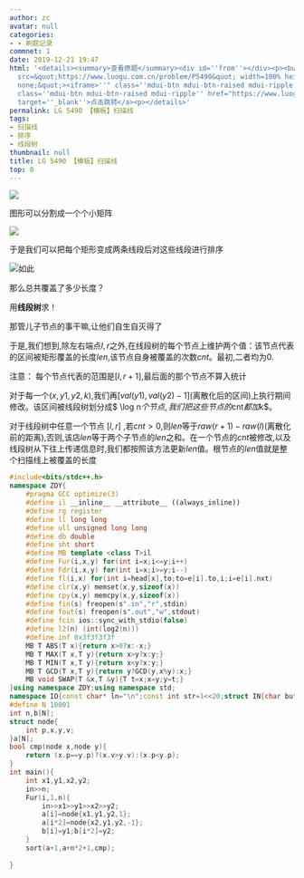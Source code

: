 ```yaml
---
author: zc
avatar: null
categories:
- - 刷题记录
commnet: 1
date: 2019-12-21 19:47
html: '<details><summary>查看原题</summary><div id=''from''></div><p><button onclick="document.getElementById(''from'').innerHTML=''<iframe
  src=&quot;https://www.luogu.com.cn/problem/P5490&quot; width=100% height=800px style=&quot;border:
  none;&quot;><iframe>''" class=''mdui-btn mdui-btn-raised mdui-ripple''>点击加载</button><a
  class=''mdui-btn mdui-btn-raised mdui-ripple'' href="https://www.luogu.com.cn/problem/P5490"
  target=''_blank''>点击跳转</a><p></details>'
permalink: LG 5490 【模板】扫描线
tags:
- 扫描线
- 排序
- 线段树
thumbnail: null
title: LG 5490 【模板】扫描线
top: 0
---
```

![](https://cdn.luogu.org/upload/pic/70275.png)

图形可以分割成一个个小矩阵

![](https://s2.ax1x.com/2019/08/08/eTuDjP.gif)

于是我们可以把每个矩形变成两条线段后对这些线段进行排序

![如此](https://cdn.luogu.org/upload/pic/70291.png)

那么总共覆盖了多少长度？

用**线段树**求！

那管儿子节点的事干嘛,让他们自生自灭得了

于是,我们想到,除左右端点$l,r$之外,在线段树的每个节点上维护两个值：该节点代表的区间被矩形覆盖的长度$len$,该节点自身被覆盖的次数$cnt$。最初,二者均为$0$.

注意：
    每个节点代表的范围是$[l,r+1]$,最后面的那个节点不算入统计

对于每一个$(x,y1,y2,k)$,我们再$[val(y1),val(y2)-1]$(离散化后的区间)上执行期间修改。该区间被线段树划分成$ \log n$个节点,我们把这些节点的$cnt$都加$k$。

对于线段树中任意一个节点 $[l,r]$ ,若$cnt>0$,则$len$等于$raw(r+1)-raw(l)$(离散化前的距离),否则,该店$len$等于两个子节点的$len$之和。在一个节点的$cnt$被修改,以及线段树从下往上传递信息时,我们都按照该方法更新$len$值。根节点的$len$值就是整个扫描线上被覆盖的长度


```cpp
#include<bits/stdc++.h>
namespace ZDY{
    #pragma GCC optimize(3)
    #define il __inline__ __attribute__ ((always_inline))
    #define rg register
    #define ll long long
    #define ull unsigned long long
    #define db double
    #define sht short
    #define MB template <class T>il
    #define Fur(i,x,y) for(int i=x;i<=y;i++)
    #define Fdr(i,x,y) for(int i=x;i>=y;i--)
    #define fl(i,x) for(int i=head[x],to;to=e[i].to,i;i=e[i].nxt)
    #define clr(x,y) memset(x,y,sizeof(x))
    #define cpy(x,y) memcpy(x,y,sizeof(x))
    #define fin(s) freopen(s".in","r",stdin)
    #define fout(s) freopen(s".out","w",stdout)
    #define fcin ios::sync_with_stdio(false)
    #define l2(n) (int(log2(n)))
    #define inf 0x3f3f3f3f
    MB T ABS(T x){return x>0?x:-x;}
    MB T MAX(T x,T y){return x>y?x:y;}
    MB T MIN(T x,T y){return x<y?x:y;}
    MB T GCD(T x,T y){return y?GCD(y,x%y):x;}
    MB void SWAP(T &x,T &y){T t=x;x=y;y=t;}
}using namespace ZDY;using namespace std;
namespace IO{const char* ln="\n";const int str=1<<20;struct IN{char buf[str],*s,*t;bool _;IN():s(buf),t(buf),_(0){}il char gc(){return s==t&&((t=(s=buf)+fread(buf,1,str,stdin))==s)?EOF:(*s++);}IN&operator>>(char&ch){if(_)return *this;char c;while((c=gc())!=EOF&&isspace(c));if(c==EOF)_=1;else ch=c;return *this;}IN& operator>>(char* ch){clr(ch,0);if(_)return *this;char c;while((c=gc())!=EOF&&isspace(c));if(c==EOF)return _=1,*this;*ch=c;ch++;while((c=gc())!=EOF&&!isspace(c))*ch=c,ch++;if(c==EOF)_=1;return *this;}IN& operator>>(string& ch){if(_)return *this;char c;while((c=gc())!=EOF&&isspace(c));if(c==EOF)return _=1,*this;ch+=c;while((c=gc())!=EOF&&!isspace(c))ch+=c;if(c==EOF)_=1;return *this;}template<typename T>IN&operator>>(T&x){if(_)return *this;char c=gc();bool ff=0;while(c!=EOF&&(c<'0'||c>'9'))ff^=(c=='-'),c=gc();if(c==EOF){_=1;return *this;}x=0;while(c!=EOF&&'0'<=c&&c<='9')x=(x<<3)+(x<<1)+c-48,c=gc();if(c==EOF)_=1;if(ff)x=-x;return *this;}}in;struct OUT{char buf[str],*s,*t;OUT():s(buf),t(buf+str){}~OUT(){fwrite(buf,1,s-buf,stdout);}void pt(char c){(s==t)?(fwrite(s=buf,1,str,stdout),*s++=c):(*s++=c);}OUT&operator<<(const char*s){while(*s)pt(*s++);return *this;}OUT&operator<<(char*s){while(*s)pt(*s++);return *this;}OUT&operator<<(string s){for(int i=0;s[i];i++)pt(s[i]);return *this;}template<typename T>OUT&operator<<(T x){if(!x)return pt('0'),*this;if(x<0)pt('-'),x=-x;char a[30],t=0;while(x)a[t++]=x%10,x/=10;while(t--)pt(a[t]+'0');return *this;}}out;}using namespace IO;
#define N 10001
int n,b[N];
struct node{
	int p,x,y,v;
}a[N];
bool cmp(node x,node y){
	return (x.p==y.p)?(x.v>y.v):(x.p<y.p);
}
int main(){
	int x1,y1,x2,y2;
	in>>n;
	Fur(i,1,n){
		in>>x1>>y1>>x2>>y2;
		a[i]=node{x1,y1,y2,1};
		a[i*2]=node{x2,y1,y2,-1};
		b[i]=y1;b[i*2]=y2;
	}
	sort(a+1,a+n*2+1,cmp);
	
}

```
